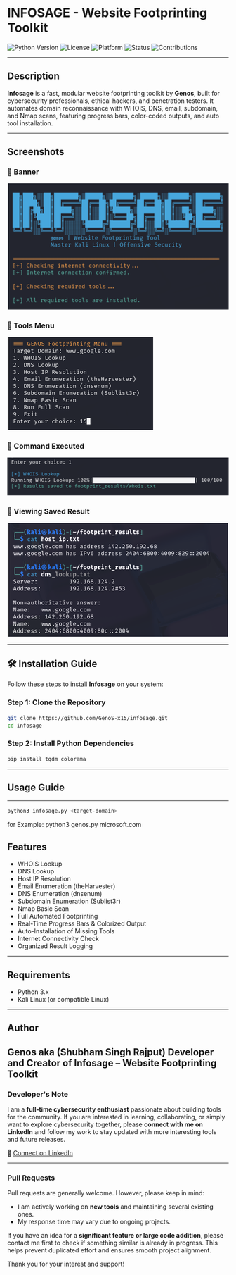 #  INFOSAGE - Website Footprinting Toolkit
![Python Version](https://img.shields.io/badge/python-3.8%2B-blue)
![License](https://img.shields.io/badge/license-MIT-green)
![Platform](https://img.shields.io/badge/platform-Kali%20Linux-lightgrey)
![Status](https://img.shields.io/badge/status-Stable-brightgreen)
![Contributions](https://img.shields.io/badge/contributions-Welcome-orange)

---

##  Description
**Infosage** is a fast, modular website footprinting toolkit by **Genos**, built for cybersecurity professionals, ethical hackers, and penetration testers. It automates domain reconnaissance with WHOIS, DNS, email, subdomain, and Nmap scans, featuring progress bars, color-coded outputs, and auto tool installation.

---
## Screenshots

### 🔸 Banner
![Banner](banner.png)

### 🔸 Tools Menu
![Tools Menu](tools.png)

### 🔸 Command Executed
![Command Executed](cmdrun.png)

### 🔸 Viewing Saved Result
![View Saved Result](result.png)

---
## 🛠️ Installation Guide

Follow these steps to install **Infosage** on your system:

### Step 1: Clone the Repository
```bash
git clone https://github.com/GenoS-x15/infosage.git
cd infosage
```
### Step 2: Install Python Dependencies
```bash
pip install tqdm colorama
```
---
## Usage Guide
---
```bash
python3 infosage.py <target-domain>
```
  for Example: python3 genos.py microsoft.com

## Features
- WHOIS Lookup
- DNS Lookup
- Host IP Resolution
- Email Enumeration (theHarvester)
- DNS Enumeration (dnsenum)
- Subdomain Enumeration (Sublist3r)
- Nmap Basic Scan
- Full Automated Footprinting
- Real-Time Progress Bars & Colorized Output
- Auto-Installation of Missing Tools
- Internet Connectivity Check
- Organized Result Logging

---

## Requirements
- Python 3.x
- Kali Linux (or compatible Linux)
---
## Author
**Genos aka (Shubham Singh Rajput)**
Developer and Creator of Infosage – Website Footprinting Toolkit
---
### Developer's Note

I am a **full-time cybersecurity enthusiast** passionate about building tools for the community. If you are interested in learning, collaborating, or simply want to explore cybersecurity together, please **connect with me on LinkedIn** and follow my work to stay updated with more interesting tools and future releases.

🔗 [Connect on LinkedIn](https://www.linkedin.com/in/r-shubham02/) 

---

###  Pull Requests

Pull requests are generally welcome. However, please keep in mind:
- I am actively working on **new tools** and maintaining several existing ones.
- My response time may vary due to ongoing projects.

If you have an idea for a **significant feature or large code addition**, please contact me first to check if something similar is already in progress. This helps prevent duplicated effort and ensures smooth project alignment.

Thank you for your interest and support! 
